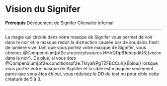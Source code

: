 # Vision du Signifer

<p><span><strong>Prérequis</strong> Dévouement de Signifer Chevalier infernal <br></span></p>
<hr>
<p>La magie qui circule dans votre masque de Signifer vous permet de voir dans le noir  et le masque réduit la distraction causée par de soudains flash de lumière vive. tant que vous portez votre masque de Signifer, vous obtenez @Compendium[pf2e.ancestryfeatures.HHVQDp61ehcpdiU8]{vision dans le noir}. De plus, si vous êtes @Compendium[pf2e.conditionspf2e.TkIyaNPgTZFBCCuh]{Ébloui} lorsque vous portez votre masque de Signifer et la cible est masquée seulement parce que vous êtes ébloui, vous réduisez le DD du test nu pour cible cette créature de 5 à 3.</p>